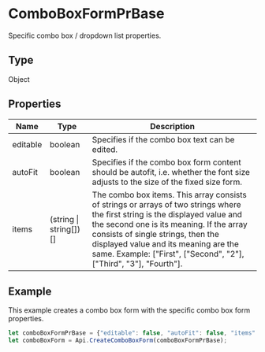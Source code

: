 # ComboBoxFormPrBase

Specific combo box / dropdown list properties.

## Type

Object

## Properties

| Name | Type | Description |
| ---- | ---- | ----------- |
| editable | boolean | Specifies if the combo box text can be edited. |
| autoFit | boolean | Specifies if the combo box form content should be autofit, i.e. whether the font size adjusts to the size of the fixed size form. |
| items | (string \| string[])[] | The combo box items. This array consists of strings or arrays of two strings where the first string is the displayed value and the second one is its meaning. If the array consists of single strings, then the displayed value and its meaning are the same. Example: ["First", ["Second", "2"], ["Third", "3"], "Fourth"]. |


## Example

This example creates a combo box form with the specific combo box form properties.

```javascript editor-pdf
let comboBoxFormPrBase = {"editable": false, "autoFit": false, "items": ["Latvia", "USA", "UK"]};
let comboBoxForm = Api.CreateComboBoxForm(comboBoxFormPrBase);
```
